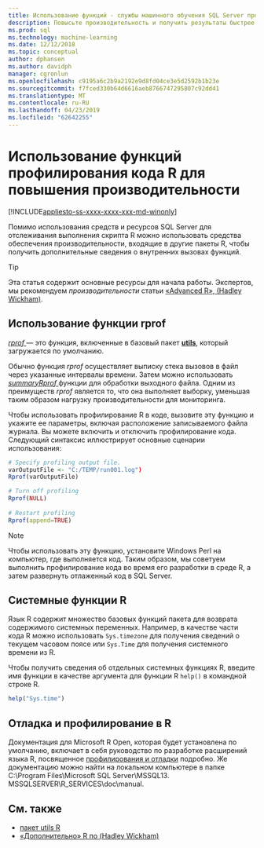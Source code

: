 ```yaml
---
title: Использование функций - службы машинного обучения SQL Server профилирования кода R
description: Повысьте производительность и получить результаты быстрее на вычисления R на SQL Server с помощью R, функциями профилирования для возврата сведений о внутренних вызовах функций.
ms.prod: sql
ms.technology: machine-learning
ms.date: 12/12/2018
ms.topic: conceptual
author: dphansen
ms.author: davidph
manager: cgronlun
ms.openlocfilehash: c9195a6c2b9a2192e9d8fd04ce3e5d2592b1b23e
ms.sourcegitcommit: f7fced330b64d6616aeb8766747295807c92dd41
ms.translationtype: MT
ms.contentlocale: ru-RU
ms.lasthandoff: 04/23/2019
ms.locfileid: "62642255"
---
```

# <a name="use-r-code-profiling-functions-to-improve-performance"></a>Использование функций профилирования кода R для повышения производительности
[!INCLUDE[appliesto-ss-xxxx-xxxx-xxx-md-winonly](../../includes/appliesto-ss-xxxx-xxxx-xxx-md-winonly.md)]

Помимо использования средств и ресурсов SQL Server для отслеживания выполнения скрипта R можно использовать средства обеспечения производительности, входящие в другие пакеты R, чтобы получить дополнительные сведения о внутренних вызовах функций. 

> [!TIP]
> Эта статья содержит основные ресурсы для начала работы. Экспертов, мы рекомендуем *производительности* статьи [«Advanced R», (Hadley Wickham)](http://adv-r.had.co.nz).

## <a name="using-rprof"></a>Использование функции rprof

[*rprof* ](https://www.rdocumentation.org/packages/utils/versions/3.5.1/topics/Rprof) — это функция, включенные в базовый пакет [ **utils**](https://www.rdocumentation.org/packages/utils/versions/3.5.1), который загружается по умолчанию. 

Обычно функция *rprof* осуществляет выписку стека вызовов в файл через указанные интервалы времени. Затем можно использовать [ *summaryRprof* ](https://www.rdocumentation.org/packages/utils/versions/3.5.1/topics/summaryRprof) функции для обработки выходного файла. Одним из преимуществ *rprof* является то, что она выполняет выборку, уменьшая таким образом нагрузку производительности для мониторинга.

Чтобы использовать профилирование R в коде, вызовите эту функцию и укажите ее параметры, включая расположение записываемого файла журнала. Вы можете включить и отключить профилирование кода. Следующий синтаксис иллюстрирует основные сценарии использования: 

```R
# Specify profiling output file.
varOutputFile <- "C:/TEMP/run001.log")
Rprof(varOutputFile)

# Turn off profiling
Rprof(NULL)
    
# Restart profiling
Rprof(append=TRUE)
```

> [!NOTE]
> Чтобы использовать эту функцию, установите Windows Perl на компьютер, где выполняется код. Таким образом, мы советуем выполнить профилирование кода во время его разработки в среде R, а затем развернуть отлаженный код в SQL Server.  


## <a name="r-system-functions"></a>Системные функции R

Язык R содержит множество базовых функций пакета для возврата содержимого системных переменных. Например, в качестве части кода R можно использовать `Sys.timezone` для получения сведений о текущем часовом поясе или `Sys.Time` для получения системного времени из R. 

Чтобы получить сведения об отдельных системных функциях R, введите имя функции в качестве аргумента для функции R `help()` в командной строке R.

```R
help("Sys.time")
```

## <a name="debugging-and-profiling-in-r"></a>Отладка и профилирование в R

Документация для Microsoft R Open, которая будет установлена по умолчанию, включает в себя руководство по разработке расширений языка R, посвященное [профилирования и отладки](https://cran.r-project.org/doc/manuals/r-release/R-exts.html#Debugging) подробно. Же документацию можно найти на локальном компьютере в папке C:\Program Files\Microsoft SQL Server\MSSQL13. MSSQLSERVER\R_SERVICES\doc\manual.

## <a name="see-also"></a>См. также

+ [пакет utils R](https://www.rdocumentation.org/packages/utils/versions/3.5.1)
+ [«Дополнительно» R по (Hadley Wickham)](http://adv-r.had.co.nz)
